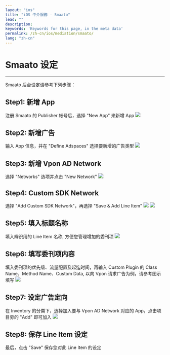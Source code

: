 ```yaml
---
layout: "ios"
title: "iOS 中介服務 - Smaato"
lead: ""
description:
keywords: 'Keywords for this page, in the meta data'
permalink: /zh-cn/ios/mediation/smaato/
lang: "zh-cn"
---
```

# Smaato 设定
---
Smaato 后台设定请参考下列步骤：

## Step1: 新增 App
注册 Smaato 的 Publisher 帐号后，选择 "New App" 来新增 App
![][1]

## Step2: 新增广告
输入 App 信息，并在 "Define Adspaces" 选择要新增的广告类型
![][2]

## Step3: 新增 Vpon AD Network
选择 "Networks" 选项并点击 "New Network"
![][3]

## Step4: Custom SDK Network
选择 "Add Custom SDK Network"，再选择 "Save & Add Line Item"
![][4]
![][5]

## Step5: 填入标题名称
填入辨识用的 Line Item 名称, 方便您管理增加的委刊项
![][6]

## Step6: 填写委刊项内容
填入委刊项的优先级、流量配置及起迄时间，再输入 Custom Plugin 的 Class Name、Method Name、Custom Data, 以向 Vpon 请求广告为例，请参考图示填写
![][7]

## Step7: 设定广告定向
在 Inventory 的分类下，选择加入要与 Vpon AD Network 对应的 App，点击项目旁的 "Add" 即可加入
![][8]

## Step8: 保存 Line Item 设定
最后，点击 "Save" 保存您对此 Line Item 的设定


  [1]: {{site.imgurl}}/Smaato_001.png
  [2]: {{site.imgurl}}/Smaato_010.png
  [3]: {{site.imgurl}}/Smaato_003.png
  [4]: {{site.imgurl}}/Smaato_004.png
  [5]: {{site.imgurl}}/Smaato_005.png
  [6]: {{site.imgurl}}/Smaato_006.png
  [7]: {{site.imgurl}}/Smaato_009.png
  [8]: {{site.imgurl}}/Smaato_013.png
